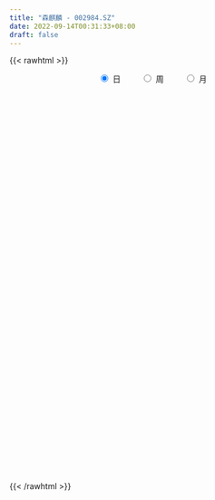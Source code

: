 ```yaml
---
title: "森麒麟 - 002984.SZ"
date: 2022-09-14T00:31:33+08:00
draft: false
---
```

{{< rawhtml >}}
    <div style="text-align: center">
        <label style="padding: 1rem;"><input style="margin-right: .5rem" type="radio" name="period" value="D" checked onclick="period_change(this)">日</label>
        <label style="padding: 1rem;"><input style="margin-right: .5rem" type="radio" name="period" value="W" onclick="period_change(this)">周</label>
        <label style="padding: 1rem;"><input style="margin-right: .5rem" type="radio" name="period" value="M" onclick="period_change(this)">月</label>
    </div>
    <div id="chart" style="height: 700px;"></div> 
    <script type="text/javascript">
        const D_v = [5837.3,277997.38,194857.91,124726.66,219557.85,142875.86,90696.4,78792.67,74522.42,75983.77,62819.08,45886.55,57623.12,51579.82,50872.69,60405.35,57735.6,71870.51,46208.09,33674.29,45390.42,32803.63,28241.05,40416.76,34645.17,23473.8,22236.83,25032.81,93543.9,92850.1,89934.86,101646.35,59648.89,103379.09,95420.46,96125.08,73274.9,76312.45,42120.86,32581.5,125354.68,100720.58,97943.07,71954.35,43977.6,68122.31,58948.49,41869.42,41516.7,59213.05,39134.92,35708.97,40066.45,40683.12,75241.11,31023.84,25294.21,33726.44,23596.12,28809.83,37615.14,20029.26,34389.0,28022.0,22716.3,28488.84,35350.86,23179.74,21475.66,18516.66,36544.56,17871.79,20962.57,130122.96,101668.18,58364.26,38998.49,48337.89,72579.25,48471.04,38439.08,44734.15,38100.79,35557.51,43665.16,42352.9,63893.39,64317.0,50190.89,123750.02,88389.02,114721.86,69083.2,74461.55,100568.88,111382.96,99821.66,109369.66,106775.93,70773.43,79151.51,79349.31,90856.56,119906.89,104587.62,92761.91,99413.06,61134.4,56008.14,48601.14,76779.92,47374.33,46054.14,36254.0,37788.68,52526.51,31728.33,30688.29,41106.0,27799.0,46640.21,31582.59,33645.62,40055.0,40086.82,24785.07,27285.95,30287.97,26877.9,23979.07,30394.7,52173.81,18038.0,26169.0,59232.85,56245.27,65673.2,54760.04,54721.2,47108.42,62847.25,79545.91,65059.16,68008.0,52272.73,38992.57,33969.97,30617.02,107194.1,37379.21,30867.0,35094.45,34520.97,41224.7,21763.14,25873.78,33130.14,32316.0,24510.12,15978.21,47891.17,23382.85,17970.07,12630.61,12924.35,11832.77,38045.93,28978.28,37714.41,27742.58,43478.34,30986.99,20451.0,20369.94,43131.9,36494.07,28354.74,29358.0,27018.07,18702.0,17919.0,22696.37,11225.1,15252.85,31117.89,53067.07,36722.97,33774.81,28602.82,18983.0,22748.0,16694.07,18165.83,16668.07,10585.84,16275.0,27457.21,17947.14,16984.55,18448.0,13794.74,8452.07,13681.0,15153.58,18354.0,7174.76,12759.65,12352.0,12302.29,21659.93,19529.0,12267.5,9123.07,10203.07,17694.74,10402.0,7235.65,14777.67,8600.0,13300.0,8702.0,10861.0,36776.67,37454.37,19702.93,17042.21,13889.14,8005.0,10254.93,39978.02,23484.05,21956.57,21306.0,19862.49,16950.54,15196.64,19646.93,24339.07,23274.31,16715.95,26425.78,21571.14,13794.35,14122.09,88445.75,32468.49,27941.41,15836.59,16920.07,19081.34,10246.0,10719.69,17422.04,96290.43,74195.4,28418.0,38412.42,58880.0,72494.05,76887.59,36462.66,59493.07,44669.66,28900.74,40694.5,29397.92,27744.0,48231.26,72953.44,64816.67,66922.07,69982.83,97455.19,89223.02,76268.19,73336.98,83966.51,92893.99,139255.32,61840.6,59010.93,47111.25,33923.06,47029.74,37132.0,34769.44,38004.15,50844.48,34169.55,25428.34,48537.42,58976.79,71009.16,35331.54,46477.84,51827.39,30330.53,85829.16,45755.2,70411.98,53732.78,41186.93,33590.49,42166.3,23151.0,32687.5,42105.09,32528.0,32122.47,23408.47,21132.22,23959.04,25666.2,16378.16,15935.0,41875.43,30007.0,26580.15,22712.0,21253.31,44178.5,35685.07,44043.22,22899.07,39556.24,22785.15,18631.28,17203.0,13607.49,40111.17,46180.55,33814.12,33540.22,30650.79,36463.24,43241.04,32261.0,26694.72,13886.49,18250.44,13469.14,21537.69,63146.56,31449.52,37611.93,43861.33,44309.0,35752.35,38566.21,31786.46,21308.56,45021.78,65831.73,31005.73,28134.57,24799.97,39938.76,41148.6,51400.98,34580.12,43814.36,28009.31,36259.1,32336.55,43542.56,21227.33,33364.93,23198.77,18828.1,27936.92,25797.0,15507.43,14779.0,31228.83,15683.27,21566.58,12427.0,9090.0,18826.0,18176.16,10618.44,9700.75,39005.91,38905.75,13867.19,8989.0,16895.0,26725.05,48500.41,31178.38,28746.0,23197.0,71959.11,72572.08,40331.84,31102.16,27916.94,23133.45,45907.61,28912.72,23247.02,33276.39,24460.0,33264.0,26377.03,28112.0,30229.0,46952.0,36328.0,39527.0,39798.09,69183.28,75253.46,49988.52,45232.17,49484.17,37212.0,51068.2,39736.2,41206.27,61574.0,28346.0,61111.97,39368.0,131005.68,71122.44,46509.8,31155.22,87505.4,45674.85,44681.02,57952.24,80427.4,81933.84,65419.11,90231.8,64903.59,56077.1,84529.81,56779.08,47400.22,26784.07,30947.55,42446.0,104686.75,79683.35,88644.05,50257.26,84781.36,50254.15,80074.0,122287.5,83529.14,48963.13,45794.29,121494.91,179809.49,96828.96,56816.08,53730.3,62363.35,71631.99,58257.77,50621.0,70261.92,62744.64,45122.38,54739.53,36904.06,42027.0,49065.65,94058.87,51302.8,58931.22,52488.6,54633.82,36662.04,30767.57,82864.07,79229.72,50936.16,96931.54,61026.8,48640.76,35409.57,25899.37]
const D_histogram = [0.0,-0.0248888889,-0.1808025324,-0.2513486346,-0.1575414994,-0.186088512,-0.1815522673,-0.2167308615,-0.219580663,-0.2723551503,-0.3313361794,-0.3763203975,-0.3563471674,-0.2997237693,-0.2313483899,-0.1503678607,-0.0934688542,-0.0155046102,0.0275770522,0.0471118993,0.0296968031,0.0410215725,0.0396784712,0.0641987282,0.0588255581,0.0540086614,0.0579661353,0.0677218175,0.1321382513,0.1856555181,0.2514489705,0.274327899,0.2806095914,0.3316791393,0.3614390154,0.3697149578,0.3747358725,0.2974653922,0.246655589,0.2024068253,0.2949548721,0.3177492161,0.3829725348,0.3939163302,0.3738345016,0.3032364358,0.2678031653,0.1880108764,0.0879986028,-0.0477246954,-0.1622312899,-0.2149476247,-0.2607813502,-0.2648425981,-0.3121045694,-0.3341154159,-0.343489398,-0.3653665628,-0.3548103004,-0.3670660978,-0.2983289996,-0.2462063241,-0.1939049169,-0.1342186122,-0.1014444888,-0.0946833802,-0.1343596532,-0.1401290682,-0.1565715051,-0.1357269529,-0.0705969892,-0.0352081173,-0.0176825757,0.1166798417,0.2780351375,0.3317068656,0.3187822683,0.2966143524,0.1683070295,0.1119186226,0.0956503676,0.0904853862,0.1095750132,0.1107076735,0.1379259754,0.1050863961,0.1522338402,0.2205318402,0.2871546653,0.465366886,0.5250670515,0.6695330608,0.6691292257,0.6000324032,0.6994566587,0.7943158587,1.0218440783,1.131922696,0.9526283875,1.0018778648,1.1422838667,1.4077187517,1.5384760793,1.4481001353,1.107602019,0.7877540618,0.2718207317,-0.2033805907,-0.621933906,-0.72316104,-0.634493963,-0.659750398,-0.8327180975,-0.9775367887,-1.1963626731,-1.2572002273,-1.2340189671,-1.0985048889,-0.9169664094,-0.7918648719,-0.8007020911,-0.8114292247,-0.7966784625,-0.8523463161,-0.7634954516,-0.6814307453,-0.7040093462,-0.6713254794,-0.5990820111,-0.5089322804,-0.392617967,-0.3384970462,-0.3056398681,-0.2156604209,-0.0538980515,-0.0533353012,0.0958097781,0.1641206553,0.0954864012,0.062460558,0.159279608,0.2918393482,0.3262292341,0.420348108,0.422843938,0.4165954145,0.3544663746,0.2361489802,-0.0699898303,-0.2702362351,-0.4102289302,-0.5143929505,-0.5690457435,-0.5317061775,-0.4942508396,-0.4658562077,-0.4697326057,-0.3706702995,-0.2733393188,-0.2019944071,-0.039173957,0.0506438189,0.1160463513,0.1547947604,0.145096692,0.1160599968,0.2063478866,0.2902797457,0.4417475114,0.527042897,0.5205177895,0.4715514834,0.4013050495,0.3364428386,0.3796969793,0.2884723838,0.2434427533,0.2598053828,0.2404454497,0.2246892278,0.1113118651,-0.0518192212,-0.1008954695,-0.0705763226,0.0176504474,0.2485501067,0.422824814,0.4793946669,0.3923990809,0.2675869793,0.1288342498,0.0387397674,-0.1087576752,-0.2389436993,-0.2768816042,-0.3373433013,-0.2337618769,-0.1886117973,-0.1169282929,-0.0959230801,-0.1381970172,-0.1595279769,-0.2332590304,-0.3309694628,-0.3995426186,-0.4140770818,-0.3336850262,-0.3057386448,-0.3407884766,-0.4650395027,-0.4799971165,-0.4794568144,-0.4336767247,-0.339254638,-0.2038431591,-0.1068101143,-0.0425041791,-0.0881389561,-0.123508108,-0.0750025123,-0.0509643141,-0.0491493604,0.0459670479,0.1727740671,0.1879584824,0.1555681601,0.1355456016,0.1106138883,0.0702583527,-0.0760883674,-0.1559405298,-0.2138245016,-0.2052779132,-0.1863447483,-0.1557256791,-0.151579292,-0.1077378056,-0.0225617644,0.0790029159,0.1208795853,0.2326405942,0.2688575566,0.2392592245,0.2415293742,0.0990931757,0.0053012931,-0.0588402217,-0.1091972437,-0.0893134811,-0.0753825327,-0.0651029877,-0.0696279155,-0.0524036212,0.0893500884,0.2064334932,0.2625170448,0.2857632211,0.3714351446,0.4468624893,0.5613121688,0.6214655231,0.6781169239,0.6106335409,0.5644935624,0.5386069451,0.5025698082,0.3639113413,0.3830747951,0.318038121,0.1907855386,0.1462831536,0.0075894887,0.0251573915,0.1486232134,0.2103992133,0.3165833084,0.2573278791,0.2155987809,0.3186535266,0.2810510517,0.2057575686,0.1728594481,0.1461665059,0.0114717294,-0.0447592209,-0.0621625399,-0.1269275967,-0.1851466798,-0.2217490601,-0.2730108202,-0.334618559,-0.2564053237,-0.2797800797,-0.3094438343,-0.3886523512,-0.4249534296,-0.4276603797,-0.2409922744,-0.2077925086,-0.0691103393,0.0207218732,0.0522051377,0.0753413232,0.0976047559,0.0745356057,0.1236478676,0.0409234536,-0.041056454,-0.0326629518,-0.0484009592,-0.0713088584,-0.0782020106,-0.1453554477,-0.1602734292,-0.2115033486,-0.2389292598,-0.2309458776,-0.1808772902,-0.1864150135,-0.2356631704,-0.3059985034,-0.4215424113,-0.539259096,-0.5469148594,-0.6071068033,-0.6114490108,-0.5274721361,-0.4551562264,-0.3743955875,-0.2936367687,-0.2509048824,-0.248991993,-0.2166750663,-0.0848151287,0.028050768,0.1491962597,0.2394844207,0.2438879591,0.2364318041,0.288402758,0.3193565501,0.2881997706,0.3990555245,0.4715858283,0.5081975417,0.4317884474,0.3054304041,0.2021945116,0.2281684708,0.2241188168,0.1881888883,0.2211618066,0.2855164774,0.2602171494,0.1660558675,0.1028521157,-0.059122793,-0.1914168412,-0.3692119342,-0.3758259177,-0.4385931716,-0.5316280252,-0.5935111072,-0.4915114333,-0.2712364846,-0.0994387707,0.0287278361,0.1291448949,0.1989525793,0.205895062,0.1457982225,0.0535204495,-0.0274089208,0.0109314414,-0.0311694119,-0.0052630749,-0.0133820492,-0.0289696096,-0.0349534724,-0.026866454,-0.0020264842,-0.0088269275,-0.0414641262,-0.0891280783,-0.1332979181,-0.1535131479,-0.1247574804,-0.2024624993,-0.2862005912,-0.4222849358,-0.4867179862,-0.4755891356,-0.5270035366,-0.3954660502,-0.2114114747,-0.1108204758,0.026248572,0.1725543759,0.3536009663,0.4178522148,0.4875408423,0.463337504,0.4545257295,0.4496816476,0.3935847971,0.3610141718,0.3191850216,0.2277075319,0.1336385468,0.0444864549,-0.0223336546,0.0509271278,0.1888860757,0.3118707871,0.4680898363,0.5261170108,0.4685806353,0.3769354957,0.2608367779,0.2306291137,0.1940492258,0.1441016495,0.1480539667,0.1622707021,0.3158229573,0.3532948552,0.319707501,0.224744665,0.3051006735,0.3251476072,0.2596532926,0.1689119641,-0.0519827324,-0.1793836749,-0.3342709133,-0.3258351978,-0.3538538958,-0.3539447984,-0.2623293094,-0.2316723829,-0.2351967477,-0.262615353,-0.2691511613,-0.1991006587,-0.039593348,0.0758149257,0.1816107995,0.2747837084,0.2511496065,0.2334653776,0.2218198655,0.3302123568,0.3325472101,0.3600624638,0.3596157729,0.5316616708,0.6656602631,0.547098999,0.4570866799,0.2941949454,0.2090023009,0.0214225983,-0.0884443531,-0.0734420377,-0.1786278997,-0.2996173995,-0.3328658724,-0.3934958539,-0.425093196,-0.4958567877,-0.4478449932,-0.289868971,-0.3239463206,-0.3042047571,-0.215334191,-0.2308926007,-0.2850361553,-0.3528562385,-0.5346554151,-0.5608037978,-0.5109950639,-0.3212123101,-0.1371524863,-0.0221753501,-0.0005088417,0.0164209296]
const D_fast = [0.0,-0.0311111111,-0.2322253878,-0.3656086486,-0.3111868882,-0.3862560288,-0.4271078509,-0.5164691605,-0.5742141277,-0.6950774026,-0.8368924766,-0.9759567941,-1.0450703558,-1.0633779,-1.0528396182,-1.0094510541,-0.9759192611,-0.9018311697,-0.8518552442,-0.8205424223,-0.8305333177,-0.8089531553,-0.8003766387,-0.7598066997,-0.7504734802,-0.7417882117,-0.7233392039,-0.6966530674,-0.5992020707,-0.4992709244,-0.3706152294,-0.2791543261,-0.2027202358,-0.0687309031,0.0513887268,0.1520934086,0.2507982914,0.2478941593,0.2587482533,0.2651011959,0.4313879607,0.5336196088,0.6945860611,0.8040089391,0.8773857359,0.8825967791,0.9141142998,0.88132473,0.8033121072,0.6556576351,0.5005932181,0.3941399772,0.2831109141,0.2128390166,0.087550903,-0.0179887974,-0.1132351291,-0.2264539345,-0.3046002472,-0.4086225691,-0.4144677209,-0.4238966264,-0.4200714484,-0.3939397967,-0.3865267955,-0.403436532,-0.4767027183,-0.5175044003,-0.5730897135,-0.5861768994,-0.5386961831,-0.5121093405,-0.4990044429,-0.335472065,-0.1046079848,0.0319904597,0.0987614294,0.1507471017,0.0645165361,0.0361077848,0.0437521218,0.0612084869,0.1076918672,0.1365014458,0.1982012417,0.1916332613,0.2768391655,0.4002701255,0.538681617,0.8332355591,1.0242024875,1.336051762,1.5029302333,1.5838415116,1.8581299318,2.1515680965,2.6345573356,3.0276166274,3.0864794158,3.3861983592,3.8121753279,4.4295399007,4.9449162481,5.216565338,5.1529677265,5.0300582847,4.5820801376,4.0560336675,3.4819968756,3.1999794817,3.1300230678,2.9398290334,2.5586818095,2.1694789212,1.6515623685,1.2764247575,0.9911012759,0.8519891319,0.804286009,0.7314213285,0.5224085866,0.3088241467,0.1244052933,-0.1443491393,-0.2463721377,-0.3346651177,-0.5332460552,-0.6683935582,-0.7459205927,-0.7830039321,-0.7648441104,-0.7953474512,-0.8389002401,-0.8028358981,-0.6545480417,-0.6673191166,-0.4942215928,-0.3848805517,-0.4296432055,-0.4470539092,-0.3104149573,-0.10489538,0.0110518145,0.2102577154,0.3184645299,0.41636486,0.4428524137,0.3835722644,0.0599359963,-0.2078694673,-0.4504193949,-0.6831816529,-0.8800958817,-0.97568286,-1.0617902321,-1.1498596521,-1.2711692016,-1.2647744702,-1.2357783193,-1.2149320093,-1.0619050484,-0.9594263178,-0.8650121976,-0.7875650983,-0.7609889938,-0.7610106897,-0.6191358283,-0.4626340328,-0.2007293892,0.0163267206,0.1399310605,0.2088526252,0.2389324538,0.2581809524,0.3963593379,0.3772528384,0.3930838962,0.4743978714,0.5151493008,0.5555653859,0.4700159894,0.2939300978,0.2196299821,0.2323050484,0.3249444303,0.6179816163,0.8979625271,1.0743810466,1.0854852309,1.0275698741,0.9210257071,0.8406161665,0.6659293051,0.4760073561,0.3688490502,0.2240515278,0.2691924829,0.2671896132,0.3096410445,0.3066654872,0.2298422958,0.1686293419,0.0365835309,-0.1438692674,-0.3123280777,-0.4303818115,-0.4334110124,-0.4818992922,-0.6021462431,-0.8426571449,-0.9776140378,-1.0969379393,-1.1595770308,-1.1499686036,-1.0655179145,-0.9951873983,-0.9415075079,-1.0091770238,-1.0754232027,-1.0456682352,-1.0343711155,-1.0448435018,-0.9382353316,-0.7682347956,-0.7060607597,-0.699559042,-0.6856952001,-0.6829734413,-0.7057643888,-0.8711332007,-0.9899704956,-1.1013105927,-1.1440834826,-1.1717365048,-1.1800488554,-1.2137972914,-1.1968902563,-1.1173546562,-0.9960392469,-0.9239426812,-0.7540215237,-0.6505901722,-0.6203736982,-0.5577212049,-0.6753841095,-0.7678506689,-0.8467022391,-0.924358572,-0.9268031796,-0.9317178644,-0.9377140663,-0.959645973,-0.955522584,-0.7914313524,-0.6227395742,-0.5010267615,-0.4063397798,-0.2278090702,-0.0406661032,0.2141116185,0.4296313536,0.6558119853,0.7409869876,0.8359703997,0.9447355186,1.0343408338,0.9866602023,1.1015923548,1.1160652109,1.0365090132,1.0285774166,0.8917811239,0.9156383746,1.0762599998,1.1906358031,1.3759657252,1.3810422657,1.3932128627,1.5759309901,1.6085912781,1.5847371872,1.5950539286,1.6049026129,1.4730757688,1.4056550133,1.3727110594,1.2762141033,1.1717083503,1.079668705,0.9601542398,0.8148918613,0.8290037657,0.7356839897,0.6286592765,0.4522876719,0.309748236,0.200126191,0.3265462277,0.3077978663,0.4292024508,0.5242151316,0.5687496805,0.6107211968,0.6573858185,0.6529505697,0.7329747986,0.6604812479,0.5682372268,0.5684649911,0.5406267439,0.4998916301,0.4734479753,0.3699556763,0.3149693374,0.2108635809,0.1237053547,0.0739522676,0.0788015324,0.0266600558,-0.0815038938,-0.2283388527,-0.4492683634,-0.7017998221,-0.8461843003,-1.0581529451,-1.2153574053,-1.2632485646,-1.3047217115,-1.3175599695,-1.3102103429,-1.3302046771,-1.390539786,-1.4123916258,-1.3017354705,-1.1818568818,-1.0234123251,-0.873253059,-0.8078775308,-0.7562257348,-0.6321540914,-0.5213611618,-0.4804679986,-0.2698483636,-0.0794216027,0.0842394961,0.1157775137,0.0657770715,0.0130898068,0.0961058837,0.1480859339,0.1592032275,0.2474665974,0.3832003875,0.4229553469,0.3703080319,0.3328173089,0.156061702,-0.0240865565,-0.294184633,-0.394755096,-0.5671706428,-0.7931125026,-1.0033733615,-1.0242515459,-0.8717857183,-0.7248476971,-0.5894991312,-0.4567958488,-0.3372500195,-0.2788337713,-0.3024810552,-0.3813787158,-0.4691603163,-0.4280870938,-0.4779803001,-0.4533897318,-0.4648542185,-0.4876841813,-0.5024064122,-0.5010360072,-0.4767026585,-0.4857098336,-0.5287130639,-0.5986590356,-0.6761533549,-0.7347468716,-0.7371805743,-0.865501218,-1.0207894577,-1.2624450363,-1.4485575832,-1.5563260165,-1.7394913016,-1.7068203278,-1.575618621,-1.502732741,-1.3591015503,-1.1696571524,-0.9002103204,-0.7314960182,-0.5399221801,-0.4482911424,-0.3434714846,-0.2358951545,-0.1935958058,-0.1359128881,-0.0979457829,-0.1324963896,-0.193155738,-0.2711862162,-0.3435897394,-0.257597175,-0.0724167081,0.1285357,0.4017772083,0.5913336355,0.6509424188,0.6535311531,0.6026416298,0.630091244,0.6420236626,0.6281014986,0.6690673075,0.7238517184,0.956359713,1.0821553246,1.1284948457,1.0897181759,1.2463493528,1.3476831883,1.3471021969,1.2985888594,1.0646984799,0.8924516186,0.6539966519,0.5809735679,0.464491396,0.3759142938,0.4019474554,0.3746862863,0.3123627345,0.219290291,0.1454666923,0.1657420302,0.315351004,0.4497130091,0.6009115827,0.7627804187,0.8019337185,0.842615834,0.8864252883,1.0773708688,1.1628425246,1.2803733942,1.3698306465,1.6747919622,1.9752056202,1.9934191059,2.0176784567,1.9283354586,1.8953933892,1.7131693362,1.5811912965,1.5778331025,1.4279902656,1.2320964159,1.1156314749,0.9566275299,0.8187568889,0.6240291002,0.5600796464,0.6455884259,0.5305244962,0.4742148704,0.5092518887,0.4359703288,0.3105677354,0.1545335925,-0.1609294378,-0.3272787699,-0.405218802,-0.2957391257,-0.1459674235,-0.0365341249,-0.0149948268,0.0060401768]
const D_slow = [0.0,-0.0062222222,-0.0514228553,-0.114260014,-0.1536453888,-0.2001675168,-0.2455555836,-0.299738299,-0.3546334648,-0.4227222523,-0.5055562972,-0.5996363966,-0.6887231884,-0.7636541307,-0.8214912282,-0.8590831934,-0.8824504069,-0.8863265595,-0.8794322964,-0.8676543216,-0.8602301208,-0.8499747277,-0.8400551099,-0.8240054279,-0.8092990384,-0.795796873,-0.7813053392,-0.7643748848,-0.731340322,-0.6849264425,-0.6220641999,-0.5534822251,-0.4833298273,-0.4004100424,-0.3100502886,-0.2176215491,-0.123937581,-0.049571233,0.0120926643,0.0626943706,0.1364330886,0.2158703927,0.3116135264,0.4100926089,0.5035512343,0.5793603433,0.6463111346,0.6933138537,0.7153135044,0.7033823305,0.662824508,0.6090876019,0.5438922643,0.4776816148,0.3996554724,0.3161266185,0.2302542689,0.1389126283,0.0502100532,-0.0415564713,-0.1161387212,-0.1776903022,-0.2261665315,-0.2597211845,-0.2850823067,-0.3087531518,-0.3423430651,-0.3773753321,-0.4165182084,-0.4504499466,-0.4680991939,-0.4769012232,-0.4813218671,-0.4521519067,-0.3826431223,-0.2997164059,-0.2200208389,-0.1458672507,-0.1037904934,-0.0758108377,-0.0518982458,-0.0292768993,-0.001883146,0.0257937724,0.0602752662,0.0865468653,0.1246053253,0.1797382853,0.2515269517,0.3678686732,0.499135436,0.6665187012,0.8338010076,0.9838091084,1.1586732731,1.3572522378,1.6127132574,1.8956939314,2.1338510282,2.3843204944,2.6698914611,3.021821149,3.4064401689,3.7684652027,4.0453657074,4.2423042229,4.3102594058,4.2594142581,4.1039307816,3.9231405216,3.7645170309,3.5995794314,3.391399907,3.1470157098,2.8479250416,2.5336249848,2.225120243,1.9504940208,1.7212524184,1.5232862004,1.3231106777,1.1202533715,0.9210837558,0.7079971768,0.5171233139,0.3467656276,0.170763291,0.0029319212,-0.1468385816,-0.2740716517,-0.3722261434,-0.456850405,-0.533260372,-0.5871754772,-0.6006499901,-0.6139838154,-0.5900313709,-0.5490012071,-0.5251296068,-0.5095144672,-0.4696945652,-0.3967347282,-0.3151774197,-0.2100903927,-0.1043794081,-0.0002305545,0.0883860391,0.1474232842,0.1299258266,0.0623667678,-0.0401904647,-0.1687887023,-0.3110501382,-0.4439766826,-0.5675393925,-0.6840034444,-0.8014365958,-0.8941041707,-0.9624390004,-1.0129376022,-1.0227310914,-1.0100701367,-0.9810585489,-0.9423598588,-0.9060856858,-0.8770706866,-0.8254837149,-0.7529137785,-0.6424769006,-0.5107161764,-0.380586729,-0.2626988582,-0.1623725958,-0.0782618861,0.0166623587,0.0887804546,0.1496411429,0.2145924886,0.2747038511,0.330876158,0.3587041243,0.345749319,0.3205254516,0.302881371,0.3072939828,0.3694315095,0.475137713,0.5949863797,0.69308615,0.7599828948,0.7921914573,0.8018763991,0.7746869803,0.7149510555,0.6457306544,0.5613948291,0.5029543599,0.4558014105,0.4265693373,0.4025885673,0.368039313,0.3281573188,0.2698425612,0.1871001955,0.0872145409,-0.0163047296,-0.0997259862,-0.1761606474,-0.2613577665,-0.3776176422,-0.4976169213,-0.6174811249,-0.7259003061,-0.8107139656,-0.8616747554,-0.888377284,-0.8990033288,-0.9210380678,-0.9519150948,-0.9706657229,-0.9834068014,-0.9956941415,-0.9842023795,-0.9410088627,-0.8940192421,-0.8551272021,-0.8212408017,-0.7935873296,-0.7760227414,-0.7950448333,-0.8340299658,-0.8874860912,-0.9388055694,-0.9853917565,-1.0243231763,-1.0622179993,-1.0891524507,-1.0947928918,-1.0750421628,-1.0448222665,-0.986662118,-0.9194477288,-0.8596329227,-0.7992505791,-0.7744772852,-0.7731519619,-0.7878620174,-0.8151613283,-0.8374896986,-0.8563353317,-0.8726110786,-0.8900180575,-0.9031189628,-0.8807814407,-0.8291730674,-0.7635438062,-0.692103001,-0.5992442148,-0.4875285925,-0.3472005503,-0.1918341695,-0.0223049385,0.1303534467,0.2714768373,0.4061285736,0.5317710256,0.6227488609,0.7185175597,0.79802709,0.8457234746,0.882294263,0.8841916352,0.8904809831,0.9276367864,0.9802365897,1.0593824168,1.1237143866,1.1776140818,1.2572774635,1.3275402264,1.3789796186,1.4221944806,1.4587361071,1.4616040394,1.4504142342,1.4348735992,1.4031417,1.3568550301,1.3014177651,1.23316506,1.1495104203,1.0854090893,1.0154640694,0.9381031108,0.840940023,0.7347016656,0.6277865707,0.5675385021,0.515590375,0.4983127901,0.5034932584,0.5165445428,0.5353798736,0.5597810626,0.578414964,0.6093269309,0.6195577943,0.6092936808,0.6011279429,0.5890277031,0.5712004885,0.5516499859,0.5153111239,0.4752427666,0.4223669295,0.3626346145,0.3048981451,0.2596788226,0.2130750692,0.1541592766,0.0776596508,-0.0277259521,-0.1625407261,-0.2992694409,-0.4510461418,-0.6039083945,-0.7357764285,-0.8495654851,-0.943164382,-1.0165735742,-1.0792997948,-1.141547793,-1.1957165596,-1.2169203418,-1.2099076498,-1.1726085848,-1.1127374797,-1.0517654899,-0.9926575389,-0.9205568494,-0.8407177119,-0.7686677692,-0.6689038881,-0.551007431,-0.4239580456,-0.3160109337,-0.2396533327,-0.1891047048,-0.1320625871,-0.0760328829,-0.0289856608,0.0263047908,0.0976839102,0.1627381975,0.2042521644,0.2299651933,0.215184495,0.1673302847,0.0750273012,-0.0189291783,-0.1285774712,-0.2614844775,-0.4098622543,-0.5327401126,-0.6005492337,-0.6254089264,-0.6182269674,-0.5859407437,-0.5362025988,-0.4847288333,-0.4482792777,-0.4348991653,-0.4417513955,-0.4390185352,-0.4468108882,-0.4481266569,-0.4514721692,-0.4587145716,-0.4674529397,-0.4741695532,-0.4746761743,-0.4768829061,-0.4872489377,-0.5095309573,-0.5428554368,-0.5812337238,-0.6124230939,-0.6630387187,-0.7345888665,-0.8401601004,-0.961839597,-1.0807368809,-1.212487765,-1.3113542776,-1.3642071463,-1.3919122652,-1.3853501222,-1.3422115283,-1.2538112867,-1.149348233,-1.0274630224,-0.9116286464,-0.797997214,-0.6855768021,-0.5871806029,-0.4969270599,-0.4171308045,-0.3602039215,-0.3267942848,-0.3156726711,-0.3212560847,-0.3085243028,-0.2613027839,-0.1833350871,-0.066312628,0.0652166247,0.1823617835,0.2765956574,0.3418048519,0.3994621303,0.4479744368,0.4839998491,0.5210133408,0.5615810163,0.6405367557,0.7288604695,0.8087873447,0.8649735109,0.9412486793,1.0225355811,1.0874489043,1.1296768953,1.1166812122,1.0718352935,0.9882675652,0.9068087657,0.8183452918,0.7298590922,0.6642767648,0.6063586691,0.5475594822,0.481905644,0.4146178536,0.3648426889,0.354944352,0.3738980834,0.4193007832,0.4879967103,0.550784112,0.6091504564,0.6646054227,0.747158512,0.8302953145,0.9203109304,1.0102148736,1.1431302913,1.3095453571,1.4463201069,1.5605917768,1.6341405132,1.6863910884,1.691746738,1.6696356497,1.6512751402,1.6066181653,1.5317138154,1.4484973473,1.3501233838,1.2438500849,1.1198858879,1.0079246396,0.9354573969,0.8544708167,0.7784196275,0.7245860797,0.6668629295,0.5956038907,0.5073898311,0.3737259773,0.2335250278,0.1057762619,0.0254731843,-0.0088149372,-0.0143587748,-0.0144859852,-0.0103807528]
const D_data = [['2020-09-11', 22.75, 27.3, 22.75, 27.3],['2020-09-14', 30.03, 26.91, 25.51, 30.03],['2020-09-15', 25.6, 24.69, 24.3, 26.23],['2020-09-16', 24.34, 24.96, 23.6, 25.42],['2020-09-17', 25.1, 26.9, 25.06, 27.46],['2020-09-18', 26.5, 25.38, 25.2, 26.51],['2020-09-21', 25.41, 25.55, 24.66, 25.72],['2020-09-22', 25.02, 24.77, 24.7, 25.38],['2020-09-23', 24.9, 24.85, 24.84, 25.46],['2020-09-24', 24.35, 23.82, 23.81, 24.49],['2020-09-25', 23.93, 23.13, 23.01, 24.0],['2020-09-28', 23.05, 22.66, 22.66, 23.14],['2020-09-29', 22.66, 23.02, 22.66, 23.56],['2020-09-30', 22.91, 23.32, 22.75, 23.48],['2020-10-09', 23.63, 23.48, 23.33, 23.78],['2020-10-12', 23.48, 23.77, 23.41, 23.88],['2020-10-13', 23.66, 23.62, 23.27, 23.74],['2020-10-14', 23.36, 24.08, 23.36, 24.15],['2020-10-15', 24.07, 23.85, 23.69, 24.07],['2020-10-16', 23.68, 23.63, 23.6, 24.14],['2020-10-19', 23.6, 23.08, 23.03, 23.6],['2020-10-20', 23.05, 23.33, 22.84, 23.42],['2020-10-21', 23.28, 23.11, 23.07, 23.57],['2020-10-22', 23.07, 23.42, 22.88, 23.52],['2020-10-23', 23.41, 23.03, 22.98, 23.49],['2020-10-26', 23.02, 22.94, 22.78, 23.12],['2020-10-27', 22.8, 22.98, 22.7, 23.06],['2020-10-28', 23.15, 23.03, 22.79, 23.16],['2020-10-29', 23.68, 23.89, 23.61, 24.35],['2020-10-30', 23.9, 24.1, 23.65, 24.88],['2020-11-02', 24.2, 24.66, 24.08, 24.75],['2020-11-03', 24.71, 24.49, 24.4, 25.46],['2020-11-04', 24.33, 24.51, 24.12, 24.65],['2020-11-05', 24.62, 25.41, 24.51, 25.75],['2020-11-06', 25.2, 25.59, 24.91, 25.89],['2020-11-09', 25.78, 25.68, 25.55, 26.59],['2020-11-10', 25.81, 25.95, 25.44, 26.45],['2020-11-11', 25.73, 24.98, 24.95, 25.92],['2020-11-12', 25.2, 25.18, 24.85, 25.39],['2020-11-13', 25.14, 25.19, 25.0, 25.35],['2020-11-16', 25.24, 27.25, 25.2, 27.68],['2020-11-17', 27.0, 26.96, 26.66, 27.86],['2020-11-18', 27.07, 28.05, 27.0, 28.68],['2020-11-19', 27.81, 27.94, 27.37, 28.35],['2020-11-20', 27.77, 27.9, 27.5, 28.13],['2020-11-23', 27.9, 27.37, 26.79, 28.1],['2020-11-24', 27.36, 27.84, 27.02, 28.48],['2020-11-25', 27.9, 27.25, 27.23, 28.37],['2020-11-26', 27.4, 26.72, 26.6, 27.55],['2020-11-27', 26.8, 25.75, 25.3, 26.95],['2020-11-30', 25.78, 25.35, 25.33, 25.97],['2020-12-01', 25.3, 25.61, 25.12, 25.75],['2020-12-02', 25.64, 25.32, 25.12, 25.78],['2020-12-03', 25.41, 25.57, 25.25, 25.81],['2020-12-04', 25.45, 24.72, 24.4, 25.45],['2020-12-07', 24.5, 24.64, 24.37, 24.72],['2020-12-08', 24.69, 24.48, 24.42, 24.79],['2020-12-09', 24.6, 23.98, 23.93, 24.67],['2020-12-10', 23.98, 24.08, 23.81, 24.2],['2020-12-11', 24.1, 23.5, 23.38, 24.2],['2020-12-14', 23.48, 24.39, 23.35, 24.48],['2020-12-15', 24.29, 24.27, 24.1, 24.48],['2020-12-16', 24.25, 24.35, 24.15, 24.85],['2020-12-17', 24.37, 24.58, 24.14, 24.63],['2020-12-18', 24.44, 24.36, 24.18, 24.69],['2020-12-21', 24.23, 24.02, 23.82, 24.23],['2020-12-22', 23.95, 23.21, 23.18, 23.95],['2020-12-23', 23.21, 23.35, 23.01, 23.65],['2020-12-24', 23.49, 22.98, 22.97, 23.5],['2020-12-25', 22.85, 23.28, 22.69, 23.5],['2020-12-28', 23.28, 23.92, 23.0, 24.17],['2020-12-29', 23.92, 23.71, 23.67, 24.04],['2020-12-30', 23.79, 23.54, 23.18, 23.83],['2020-12-31', 23.81, 25.39, 23.72, 25.89],['2021-01-04', 25.5, 26.63, 25.3, 26.99],['2021-01-05', 26.19, 26.06, 25.74, 26.71],['2021-01-06', 25.88, 25.56, 25.48, 26.2],['2021-01-07', 25.57, 25.57, 25.5, 26.17],['2021-01-08', 25.63, 24.0, 23.96, 25.74],['2021-01-11', 24.0, 24.5, 23.6, 25.46],['2021-01-12', 24.52, 24.88, 24.5, 25.29],['2021-01-13', 24.87, 25.03, 24.03, 25.08],['2021-01-14', 24.88, 25.45, 24.5, 25.74],['2021-01-15', 25.4, 25.37, 24.88, 25.84],['2021-01-18', 25.04, 25.88, 25.04, 26.26],['2021-01-19', 25.72, 25.22, 25.2, 26.17],['2021-01-20', 25.32, 26.38, 25.02, 26.39],['2021-01-21', 26.15, 27.13, 26.02, 27.58],['2021-01-22', 27.0, 27.71, 26.71, 28.29],['2021-01-25', 28.45, 30.12, 28.15, 30.48],['2021-01-26', 29.92, 29.74, 29.16, 31.18],['2021-01-27', 30.07, 31.92, 29.43, 32.24],['2021-01-28', 31.36, 31.14, 30.48, 31.83],['2021-01-29', 31.2, 30.73, 30.0, 32.2],['2021-02-01', 30.56, 33.6, 30.56, 33.8],['2021-02-02', 31.51, 34.85, 31.48, 35.5],['2021-02-03', 34.7, 38.33, 34.12, 38.34],['2021-02-04', 37.59, 38.89, 37.5, 41.5],['2021-02-05', 38.71, 36.2, 36.2, 41.47],['2021-02-08', 36.25, 39.82, 36.25, 39.82],['2021-02-09', 41.02, 42.7, 40.85, 42.99],['2021-02-10', 42.0, 46.8, 41.01, 46.87],['2021-02-18', 48.31, 47.83, 46.9, 51.0],['2021-02-19', 47.99, 46.88, 43.05, 49.48],['2021-02-22', 46.12, 44.16, 43.8, 47.76],['2021-02-23', 43.7, 43.98, 42.51, 46.55],['2021-02-24', 43.26, 40.29, 39.7, 43.7],['2021-02-25', 41.0, 38.75, 38.68, 41.58],['2021-02-26', 38.6, 37.3, 36.6, 38.74],['2021-03-01', 37.56, 39.9, 37.56, 39.91],['2021-03-02', 40.2, 42.25, 39.26, 43.65],['2021-03-03', 42.38, 41.0, 40.12, 42.59],['2021-03-04', 40.97, 38.51, 38.18, 40.97],['2021-03-05', 38.38, 37.74, 36.52, 38.43],['2021-03-08', 38.5, 35.38, 35.38, 38.73],['2021-03-09', 35.91, 36.0, 33.93, 37.13],['2021-03-10', 36.29, 36.29, 35.2, 37.28],['2021-03-11', 36.35, 37.49, 36.3, 37.68],['2021-03-12', 37.76, 38.38, 37.25, 38.7],['2021-03-15', 38.27, 38.05, 37.23, 39.0],['2021-03-16', 38.0, 36.25, 36.03, 38.6],['2021-03-17', 36.25, 35.7, 35.26, 36.54],['2021-03-18', 35.82, 35.53, 35.05, 35.96],['2021-03-19', 35.17, 33.99, 33.71, 35.25],['2021-03-22', 34.03, 35.33, 33.66, 35.4],['2021-03-23', 35.34, 35.19, 34.26, 35.5],['2021-03-24', 35.03, 33.52, 33.28, 35.27],['2021-03-25', 33.29, 33.7, 32.62, 34.37],['2021-03-26', 33.81, 33.96, 33.18, 34.4],['2021-03-29', 34.3, 34.15, 33.65, 34.65],['2021-03-30', 34.14, 34.63, 33.49, 35.1],['2021-03-31', 34.5, 33.96, 32.0, 35.25],['2021-04-01', 33.45, 33.6, 33.1, 33.98],['2021-04-02', 33.95, 34.36, 33.17, 34.38],['2021-04-06', 34.89, 35.75, 34.4, 37.0],['2021-04-07', 36.0, 34.04, 33.55, 36.1],['2021-04-08', 33.2, 36.24, 33.18, 36.9],['2021-04-09', 35.63, 35.84, 35.4, 37.1],['2021-04-12', 36.28, 34.15, 33.87, 36.88],['2021-04-13', 34.56, 34.31, 34.12, 35.85],['2021-04-14', 34.07, 36.13, 33.45, 37.1],['2021-04-15', 36.1, 37.32, 36.0, 38.45],['2021-04-16', 37.84, 36.74, 36.51, 38.38],['2021-04-19', 36.71, 38.1, 36.4, 38.38],['2021-04-20', 38.1, 37.53, 37.4, 38.93],['2021-04-21', 36.84, 37.74, 36.4, 38.08],['2021-04-22', 37.54, 37.17, 36.95, 38.0],['2021-04-23', 36.7, 36.23, 36.0, 37.2],['2021-04-26', 34.6, 32.81, 32.8, 34.96],['2021-04-27', 32.61, 32.64, 32.58, 33.43],['2021-04-28', 32.61, 32.2, 31.67, 33.0],['2021-04-29', 32.1, 31.6, 31.02, 32.14],['2021-04-30', 31.12, 31.32, 30.6, 31.89],['2021-05-06', 31.02, 31.93, 30.42, 32.35],['2021-05-07', 31.91, 31.65, 31.34, 31.91],['2021-05-10', 31.66, 31.24, 30.52, 31.67],['2021-05-11', 30.99, 30.42, 29.84, 31.15],['2021-05-12', 30.26, 31.51, 29.61, 32.1],['2021-05-13', 31.1, 31.63, 30.66, 32.09],['2021-05-14', 31.42, 31.43, 31.08, 31.7],['2021-05-17', 31.04, 32.97, 30.69, 33.39],['2021-05-18', 32.99, 32.6, 32.5, 33.39],['2021-05-19', 32.24, 32.64, 31.94, 33.04],['2021-05-20', 32.4, 32.56, 32.05, 32.92],['2021-05-21', 32.56, 32.02, 32.0, 32.81],['2021-05-24', 31.75, 31.65, 31.47, 32.05],['2021-05-25', 31.67, 33.32, 31.67, 33.63],['2021-05-26', 33.14, 33.8, 32.77, 34.22],['2021-05-27', 33.64, 35.48, 33.53, 35.5],['2021-05-28', 35.51, 35.6, 35.0, 35.82],['2021-05-31', 36.48, 35.02, 34.8, 36.88],['2021-06-01', 35.41, 34.69, 34.22, 35.43],['2021-06-02', 34.7, 34.42, 33.71, 35.1],['2021-06-03', 34.76, 34.4, 33.87, 34.77],['2021-06-04', 34.58, 35.98, 33.8, 36.01],['2021-06-07', 36.4, 34.44, 34.07, 36.4],['2021-06-08', 34.5, 34.88, 33.84, 35.06],['2021-06-09', 34.8, 35.8, 34.4, 35.96],['2021-06-10', 35.98, 35.58, 34.6, 35.98],['2021-06-11', 35.4, 35.76, 34.9, 36.15],['2021-06-15', 35.72, 34.37, 34.3, 36.12],['2021-06-16', 34.02, 33.07, 32.7, 34.15],['2021-06-17', 33.0, 33.91, 32.9, 34.06],['2021-06-18', 33.72, 34.83, 33.36, 35.0],['2021-06-21', 34.51, 35.9, 34.21, 36.25],['2021-06-22', 36.08, 38.71, 35.65, 39.21],['2021-06-23', 38.77, 39.43, 38.04, 39.8],['2021-06-24', 39.28, 39.02, 38.71, 40.3],['2021-06-25', 38.89, 37.58, 37.08, 39.35],['2021-06-28', 37.93, 36.9, 36.71, 37.96],['2021-06-29', 36.9, 36.28, 36.01, 37.7],['2021-06-30', 36.18, 36.45, 35.97, 36.65],['2021-07-01', 36.45, 35.17, 35.0, 36.66],['2021-07-02', 34.81, 34.6, 34.46, 35.45],['2021-07-05', 34.38, 35.19, 33.91, 35.2],['2021-07-06', 35.2, 34.48, 34.01, 35.29],['2021-07-07', 34.01, 36.5, 33.98, 36.61],['2021-07-08', 36.54, 36.07, 35.68, 36.9],['2021-07-09', 35.61, 36.66, 35.27, 36.78],['2021-07-12', 36.69, 36.25, 35.76, 37.5],['2021-07-13', 36.27, 35.36, 35.07, 36.27],['2021-07-14', 35.37, 35.38, 34.8, 35.62],['2021-07-15', 35.2, 34.35, 34.01, 35.37],['2021-07-16', 34.18, 33.39, 33.38, 34.34],['2021-07-19', 33.37, 33.03, 31.99, 33.38],['2021-07-20', 32.9, 33.16, 32.62, 33.33],['2021-07-21', 33.16, 34.22, 33.16, 34.27],['2021-07-22', 33.98, 33.58, 33.54, 34.21],['2021-07-23', 33.49, 32.48, 32.22, 33.5],['2021-07-26', 32.31, 30.56, 30.31, 32.4],['2021-07-27', 30.56, 31.11, 30.04, 31.2],['2021-07-28', 30.9, 30.8, 29.46, 30.98],['2021-07-29', 31.0, 31.03, 30.72, 31.5],['2021-07-30', 30.72, 31.6, 30.33, 31.7],['2021-08-02', 31.44, 32.4, 31.11, 32.65],['2021-08-03', 32.3, 32.3, 32.02, 32.95],['2021-08-04', 32.14, 32.14, 32.07, 32.49],['2021-08-05', 32.0, 30.63, 30.51, 32.14],['2021-08-06', 30.63, 30.32, 30.2, 30.98],['2021-08-09', 30.3, 31.19, 29.76, 31.42],['2021-08-10', 31.48, 30.89, 30.67, 31.48],['2021-08-11', 30.89, 30.5, 30.4, 31.23],['2021-08-12', 30.5, 31.79, 30.05, 31.83],['2021-08-13', 31.78, 32.74, 31.23, 33.28],['2021-08-16', 33.27, 31.74, 31.64, 33.27],['2021-08-17', 31.77, 31.11, 31.0, 32.23],['2021-08-18', 30.9, 31.12, 30.41, 31.48],['2021-08-19', 31.14, 30.92, 30.6, 31.56],['2021-08-20', 30.93, 30.51, 30.23, 31.15],['2021-08-23', 29.2, 28.56, 28.01, 30.0],['2021-08-24', 28.57, 28.57, 27.74, 28.8],['2021-08-25', 28.6, 28.2, 28.01, 28.7],['2021-08-26', 28.2, 28.6, 27.63, 29.39],['2021-08-27', 28.75, 28.51, 28.3, 29.15],['2021-08-30', 28.83, 28.51, 28.31, 29.12],['2021-08-31', 28.7, 28.0, 27.94, 28.7],['2021-09-01', 27.95, 28.37, 26.83, 28.5],['2021-09-02', 28.0, 29.03, 27.86, 29.4],['2021-09-03', 29.26, 29.61, 28.81, 29.89],['2021-09-06', 29.46, 29.18, 28.7, 29.7],['2021-09-07', 29.03, 30.47, 28.96, 30.99],['2021-09-08', 30.44, 29.99, 29.68, 30.89],['2021-09-09', 29.7, 29.26, 29.08, 29.77],['2021-09-10', 29.08, 29.66, 28.8, 29.7],['2021-09-13', 29.57, 27.49, 26.69, 29.57],['2021-09-14', 27.18, 27.39, 26.96, 27.57],['2021-09-15', 27.39, 27.2, 26.57, 27.52],['2021-09-16', 27.2, 26.88, 26.87, 27.49],['2021-09-17', 26.9, 27.48, 26.65, 27.72],['2021-09-22', 26.99, 27.31, 26.91, 27.45],['2021-09-23', 27.23, 27.15, 27.01, 27.42],['2021-09-24', 27.12, 26.8, 26.77, 27.12],['2021-09-27', 26.8, 26.93, 26.67, 27.46],['2021-09-28', 26.84, 28.81, 26.7, 29.18],['2021-09-29', 28.4, 29.2, 28.09, 30.01],['2021-09-30', 28.98, 28.98, 28.86, 29.53],['2021-10-08', 29.24, 28.9, 28.4, 30.0],['2021-10-11', 29.05, 30.15, 28.4, 30.36],['2021-10-12', 28.84, 30.71, 28.84, 30.93],['2021-10-13', 30.3, 32.06, 30.01, 32.96],['2021-10-14', 31.87, 32.29, 31.48, 32.5],['2021-10-15', 32.29, 33.07, 31.5, 33.73],['2021-10-18', 33.0, 32.01, 31.5, 34.19],['2021-10-19', 32.15, 32.47, 31.5, 32.5],['2021-10-20', 32.43, 33.02, 31.9, 33.5],['2021-10-21', 33.04, 33.21, 32.51, 33.6],['2021-10-22', 33.18, 31.88, 31.84, 33.34],['2021-10-25', 31.64, 33.93, 31.3, 34.3],['2021-10-26', 33.92, 33.14, 33.09, 34.85],['2021-10-27', 33.13, 32.16, 31.8, 33.15],['2021-10-28', 31.91, 32.99, 30.57, 34.0],['2021-10-29', 32.8, 31.5, 30.52, 32.98],['2021-11-01', 31.04, 33.27, 30.77, 33.8],['2021-11-02', 33.41, 35.18, 32.98, 36.1],['2021-11-03', 34.77, 35.19, 34.29, 36.68],['2021-11-04', 35.31, 36.56, 34.92, 36.71],['2021-11-05', 36.45, 35.0, 34.0, 36.45],['2021-11-08', 34.48, 35.3, 34.01, 35.58],['2021-11-09', 35.67, 37.67, 34.4, 37.85],['2021-11-10', 37.5, 36.51, 36.22, 37.85],['2021-11-11', 35.78, 36.12, 34.81, 36.76],['2021-11-12', 36.28, 36.71, 35.73, 37.25],['2021-11-15', 37.4, 36.96, 36.63, 37.9],['2021-11-16', 36.7, 35.44, 34.81, 36.96],['2021-11-17', 35.21, 36.1, 35.21, 37.0],['2021-11-18', 36.45, 36.55, 35.71, 37.44],['2021-11-19', 36.02, 35.86, 35.1, 36.49],['2021-11-22', 36.57, 35.68, 34.85, 36.57],['2021-11-23', 36.02, 35.72, 35.11, 36.19],['2021-11-24', 35.55, 35.28, 35.12, 35.79],['2021-11-25', 35.0, 34.77, 33.56, 35.27],['2021-11-26', 34.5, 36.49, 34.39, 36.7],['2021-11-29', 35.99, 35.3, 34.01, 35.99],['2021-11-30', 35.1, 34.98, 34.5, 35.64],['2021-12-01', 34.94, 33.91, 33.83, 35.13],['2021-12-02', 33.93, 33.92, 32.5, 34.16],['2021-12-03', 33.93, 33.99, 33.57, 34.69],['2021-12-06', 34.1, 36.68, 34.0, 37.39],['2021-12-07', 36.54, 35.25, 35.2, 37.39],['2021-12-08', 35.4, 37.0, 35.0, 37.28],['2021-12-09', 36.56, 37.06, 36.3, 37.5],['2021-12-10', 36.85, 36.76, 35.85, 37.18],['2021-12-13', 36.57, 36.93, 36.33, 37.45],['2021-12-14', 36.98, 37.19, 36.2, 37.49],['2021-12-15', 37.2, 36.77, 36.69, 37.49],['2021-12-16', 36.7, 37.91, 36.51, 37.92],['2021-12-17', 37.89, 36.32, 36.32, 38.33],['2021-12-20', 36.65, 35.97, 35.56, 36.8],['2021-12-21', 35.88, 36.96, 35.48, 37.14],['2021-12-22', 37.0, 36.69, 36.5, 37.35],['2021-12-23', 36.52, 36.53, 36.01, 37.0],['2021-12-24', 35.97, 36.67, 35.97, 37.03],['2021-12-27', 36.65, 35.7, 35.42, 36.67],['2021-12-28', 35.7, 36.08, 35.59, 36.59],['2021-12-29', 36.17, 35.36, 35.28, 36.42],['2021-12-30', 35.3, 35.32, 34.9, 35.76],['2021-12-31', 35.27, 35.57, 34.2, 35.99],['2022-01-04', 35.61, 36.13, 34.82, 36.27],['2022-01-05', 36.13, 35.44, 34.89, 36.13],['2022-01-06', 35.55, 34.6, 34.38, 35.55],['2022-01-07', 34.6, 33.81, 33.08, 34.6],['2022-01-10', 32.61, 32.45, 32.2, 33.7],['2022-01-11', 32.45, 31.39, 31.1, 32.96],['2022-01-12', 31.41, 31.96, 31.41, 32.33],['2022-01-13', 31.95, 30.6, 30.42, 31.95],['2022-01-14', 30.33, 30.56, 30.28, 30.95],['2022-01-17', 30.7, 31.33, 30.36, 31.62],['2022-01-18', 31.9, 31.1, 30.64, 31.9],['2022-01-19', 31.11, 31.16, 30.85, 31.27],['2022-01-20', 31.07, 31.19, 30.07, 31.5],['2022-01-21', 31.14, 30.68, 30.27, 31.29],['2022-01-24', 30.63, 29.93, 29.93, 30.83],['2022-01-25', 30.79, 30.05, 30.0, 30.79],['2022-01-26', 29.98, 31.45, 29.71, 31.65],['2022-01-27', 31.41, 31.68, 31.34, 32.65],['2022-01-28', 31.7, 32.32, 31.03, 33.6],['2022-02-07', 32.6, 32.5, 31.75, 33.39],['2022-02-08', 32.49, 31.72, 31.28, 32.49],['2022-02-09', 31.67, 31.61, 31.34, 32.05],['2022-02-10', 31.62, 32.55, 31.4, 32.8],['2022-02-11', 32.56, 32.63, 32.12, 33.2],['2022-02-14', 32.43, 31.98, 31.38, 32.44],['2022-02-15', 31.77, 34.15, 30.85, 35.05],['2022-02-16', 34.66, 34.43, 33.9, 34.66],['2022-02-17', 34.43, 34.6, 34.1, 34.9],['2022-02-18', 34.45, 33.4, 33.3, 34.79],['2022-02-21', 33.34, 32.48, 32.36, 33.39],['2022-02-22', 32.41, 32.32, 32.14, 32.96],['2022-02-23', 32.25, 33.88, 32.23, 34.18],['2022-02-24', 33.69, 33.73, 33.1, 34.71],['2022-02-25', 34.1, 33.38, 33.24, 34.29],['2022-02-28', 33.26, 34.4, 33.1, 34.58],['2022-03-01', 34.41, 35.27, 33.9, 35.55],['2022-03-02', 35.77, 34.49, 34.49, 35.77],['2022-03-03', 34.7, 33.5, 33.36, 34.7],['2022-03-04', 33.4, 33.6, 33.28, 34.4],['2022-03-07', 33.61, 31.8, 31.5, 33.61],['2022-03-08', 31.65, 31.3, 30.07, 31.88],['2022-03-09', 31.15, 29.68, 28.57, 32.15],['2022-03-10', 30.48, 31.03, 30.2, 31.65],['2022-03-11', 30.61, 29.8, 29.51, 31.07],['2022-03-14', 29.85, 28.58, 28.56, 29.85],['2022-03-15', 28.49, 28.05, 27.77, 29.23],['2022-03-16', 28.46, 29.71, 28.25, 29.77],['2022-03-17', 30.6, 31.68, 29.8, 32.6],['2022-03-18', 31.98, 31.9, 31.12, 32.29],['2022-03-21', 31.75, 32.05, 31.12, 32.66],['2022-03-22', 32.1, 32.3, 31.75, 32.85],['2022-03-23', 32.34, 32.43, 32.28, 33.23],['2022-03-24', 32.44, 31.94, 31.64, 32.44],['2022-03-25', 31.94, 31.03, 30.44, 32.11],['2022-03-28', 30.98, 30.23, 30.02, 30.98],['2022-03-29', 30.29, 29.85, 29.75, 30.9],['2022-03-30', 30.44, 31.16, 30.22, 31.5],['2022-03-31', 31.0, 30.07, 30.06, 31.0],['2022-04-01', 30.06, 30.8, 29.64, 31.5],['2022-04-06', 30.8, 30.35, 30.18, 30.8],['2022-04-07', 30.35, 30.11, 29.9, 30.68],['2022-04-08', 29.8, 30.08, 29.68, 30.6],['2022-04-11', 30.16, 30.17, 29.83, 30.98],['2022-04-12', 30.17, 30.39, 30.0, 30.77],['2022-04-13', 30.39, 29.97, 29.69, 30.39],['2022-04-14', 30.01, 29.45, 28.32, 30.26],['2022-04-15', 29.5, 28.92, 28.5, 29.71],['2022-04-18', 28.77, 28.55, 28.4, 29.08],['2022-04-19', 28.55, 28.48, 28.22, 28.88],['2022-04-20', 28.47, 28.92, 28.2, 29.22],['2022-04-21', 28.78, 27.23, 27.01, 29.0],['2022-04-22', 27.2, 26.42, 24.51, 27.2],['2022-04-25', 26.6, 24.77, 24.51, 26.6],['2022-04-26', 25.14, 24.63, 24.31, 26.05],['2022-04-27', 24.35, 24.9, 23.9, 25.0],['2022-04-28', 24.69, 23.44, 22.89, 25.2],['2022-04-29', 23.74, 25.4, 23.26, 25.56],['2022-05-05', 25.39, 26.48, 25.12, 26.8],['2022-05-06', 25.95, 25.88, 25.52, 26.39],['2022-05-09', 26.2, 26.75, 25.68, 27.11],['2022-05-10', 26.4, 27.52, 26.15, 27.96],['2022-05-11', 27.52, 28.87, 27.52, 29.6],['2022-05-12', 28.54, 28.21, 27.91, 29.74],['2022-05-13', 28.21, 28.85, 28.13, 29.1],['2022-05-16', 28.8, 28.04, 27.75, 29.29],['2022-05-17', 28.12, 28.39, 27.55, 28.56],['2022-05-18', 28.2, 28.66, 27.76, 28.99],['2022-05-19', 28.2, 28.1, 27.67, 28.5],['2022-05-20', 28.2, 28.38, 27.96, 28.61],['2022-05-23', 28.49, 28.27, 27.92, 28.81],['2022-05-24', 28.32, 27.45, 27.4, 29.7],['2022-05-25', 27.31, 27.01, 26.39, 27.55],['2022-05-26', 27.1, 26.6, 26.25, 27.38],['2022-05-27', 26.83, 26.42, 26.28, 27.3],['2022-05-30', 26.61, 28.16, 26.11, 28.25],['2022-05-31', 27.9, 29.6, 27.55, 29.88],['2022-06-01', 29.62, 30.29, 29.38, 30.95],['2022-06-02', 30.1, 31.76, 30.02, 31.97],['2022-06-06', 31.44, 31.51, 31.01, 32.4],['2022-06-07', 31.5, 30.48, 30.2, 31.7],['2022-06-08', 30.3, 30.02, 29.3, 30.65],['2022-06-09', 29.9, 29.45, 29.01, 30.32],['2022-06-10', 29.43, 30.38, 29.11, 30.98],['2022-06-13', 29.93, 30.35, 29.41, 30.84],['2022-06-14', 30.3, 30.15, 29.23, 30.31],['2022-06-15', 30.21, 30.89, 29.91, 32.12],['2022-06-16', 30.8, 31.27, 30.66, 31.68],['2022-06-17', 31.05, 33.75, 31.0, 34.09],['2022-06-20', 33.75, 33.18, 33.0, 34.34],['2022-06-21', 33.0, 32.68, 32.08, 33.64],['2022-06-22', 32.6, 31.9, 31.87, 33.69],['2022-06-23', 32.26, 34.4, 31.9, 34.96],['2022-06-24', 34.8, 34.31, 33.84, 35.25],['2022-06-27', 34.31, 33.5, 33.06, 35.13],['2022-06-28', 33.61, 33.09, 32.22, 33.64],['2022-06-29', 33.09, 30.82, 30.5, 33.09],['2022-06-30', 30.82, 31.11, 30.26, 31.39],['2022-07-01', 31.0, 29.94, 29.8, 31.58],['2022-07-04', 30.0, 31.46, 29.67, 31.52],['2022-07-05', 31.78, 30.8, 30.2, 32.26],['2022-07-06', 31.15, 30.9, 30.51, 31.76],['2022-07-07', 30.7, 32.15, 30.65, 32.4],['2022-07-08', 32.4, 31.61, 31.16, 32.8],['2022-07-11', 31.21, 31.15, 30.5, 31.61],['2022-07-12', 31.43, 30.64, 30.52, 31.57],['2022-07-13', 30.5, 30.66, 30.3, 31.28],['2022-07-14', 30.54, 31.66, 30.5, 32.26],['2022-07-15', 31.66, 33.36, 31.33, 34.46],['2022-07-18', 33.15, 33.62, 32.25, 33.96],['2022-07-19', 33.8, 34.26, 33.3, 35.8],['2022-07-20', 34.0, 34.89, 33.66, 35.45],['2022-07-21', 35.11, 33.9, 33.47, 35.78],['2022-07-22', 33.96, 34.14, 33.68, 35.0],['2022-07-25', 34.3, 34.41, 33.81, 35.54],['2022-07-26', 34.12, 36.5, 34.12, 36.54],['2022-07-27', 36.01, 35.85, 35.55, 37.06],['2022-07-28', 35.88, 36.65, 35.28, 37.0],['2022-07-29', 36.3, 36.8, 35.85, 37.2],['2022-08-01', 36.9, 39.94, 36.0, 40.48],['2022-08-02', 39.8, 40.95, 38.82, 43.32],['2022-08-03', 40.58, 38.51, 38.15, 40.87],['2022-08-04', 38.28, 38.92, 37.51, 39.8],['2022-08-05', 39.12, 37.85, 37.6, 40.09],['2022-08-08', 37.85, 38.59, 36.66, 38.83],['2022-08-09', 38.69, 36.9, 36.51, 38.69],['2022-08-10', 36.57, 37.28, 36.57, 38.1],['2022-08-11', 37.49, 38.76, 36.76, 39.45],['2022-08-12', 38.55, 37.14, 36.94, 39.5],['2022-08-15', 37.64, 36.36, 36.02, 37.64],['2022-08-16', 36.39, 37.0, 36.06, 37.28],['2022-08-17', 36.95, 36.31, 35.8, 37.1],['2022-08-18', 36.28, 36.28, 35.85, 36.62],['2022-08-19', 36.39, 35.31, 35.0, 36.65],['2022-08-22', 35.19, 36.51, 35.05, 36.75],['2022-08-23', 36.55, 38.29, 36.25, 38.5],['2022-08-24', 37.9, 36.1, 36.05, 38.67],['2022-08-25', 36.26, 36.6, 34.3, 36.78],['2022-08-26', 36.3, 37.66, 35.8, 37.86],['2022-08-29', 36.0, 36.47, 35.06, 36.89],['2022-08-30', 36.28, 35.68, 35.25, 37.09],['2022-08-31', 35.92, 35.0, 34.71, 35.92],['2022-09-01', 34.88, 32.6, 32.5, 35.2],['2022-09-02', 33.0, 33.59, 31.7, 33.76],['2022-09-05', 34.0, 34.2, 33.31, 34.99],['2022-09-06', 34.33, 36.28, 34.01, 36.88],['2022-09-07', 36.72, 37.04, 36.0, 37.57],['2022-09-08', 37.2, 36.92, 36.51, 38.3],['2022-09-09', 37.39, 36.11, 35.94, 37.39],['2022-09-13', 36.15, 36.16, 35.86, 36.63]]
const W_v = [5837.3,960015.66,382814.34,155089.49,50872.69,269893.84,181497.03,257137.44,450029.6500000001,320414.79,439950.28,269669.97,230834.57,142450.44,142771.7,127011.76,205501.88,319948.07,205302.57,264419.34,470405.65,527919.0900000001,229274.25,210763.45,413905.13,255063.53,193837.81,179722.42,149323.71,150754.58,235911.36,309281.94,223860.29,245055.73,62987.84,131808.25,114799.05,144313.97,158418.17,139926.88,67093.32,183285.56,93258.97,89249.74,69529.39,62942.7,72782.57,58710.06,107094.04,68894.21,126587.13,99407.49,92629.31,181612.31,40047.03,216325.87,38412.42,304217.37,171406.82,322906.27,420249.89,400112.09,190858.39,217956.58,234976.46,296916.05,173700.38,133150.2,129861.79,114723.96,164968.75,135733.49,177709.41,104561.79,197607.03,171722.58,194793.78,210882.82,161374.85,129125.72,98765.11,40343.0,116407.01,114976.65,227652.57,71434.0,149117.74,145489.42,192834.09,239657.43,218706.84,321405.65,281967.71,330413.61,352521.3800000001,252264.59,353620.17,380648.06,508679.74,313136.03,241537.61,305847.14,284157.22,292944.83,25899.37]
const W_histogram = [0.0,-0.1225299145,-0.3362165437,-0.4393552242,-0.4687110425,-0.4498522011,-0.4485999004,-0.3508507375,-0.1701403048,-0.0671320955,0.1803999472,0.194975676,0.1338062109,0.0159374026,0.0014138384,-0.07138307,0.0268525967,0.0037154662,0.0818453882,0.2810684289,0.5885020891,1.1026558498,2.0442964146,2.5284938835,2.0783508692,1.7008945913,1.3976706832,0.8326812616,0.4095871317,0.1241175785,0.0085134173,-0.0315958946,-0.1121947937,-0.4944886604,-0.7103070137,-0.8439489673,-0.8654627756,-0.6227816656,-0.4300271229,-0.3159805764,-0.3018355432,-0.115511402,-0.1964480907,-0.1185670845,-0.2851027846,-0.4448445711,-0.589025715,-0.7400800926,-0.6497118114,-0.7080330516,-0.8402008942,-0.8119761542,-0.7498579274,-0.8103565722,-0.8469641954,-0.6822294357,-0.5426058209,-0.153578906,0.0296630912,0.1259419399,0.409992364,0.6816759074,0.7664391327,0.8223041682,0.6555043554,0.6927115124,0.6494022948,0.6068331494,0.4730407038,0.2458870684,-0.1235245285,-0.347388429,-0.37049592,-0.3505949076,-0.2746250405,-0.2172847958,-0.1588156326,-0.3588889708,-0.3331813682,-0.3560853546,-0.3666025832,-0.3992397952,-0.4712003115,-0.6484773327,-0.7865433909,-0.7952759391,-0.5617683966,-0.4069226891,-0.4036588237,-0.0287856516,0.1305644711,0.4493118454,0.6709053568,0.5038381996,0.4862343417,0.5672311941,0.6425871041,0.8289697215,0.9705354148,0.962058486,0.7863136137,0.7799069385,0.4684870457,0.4017065505,0.3332168339]
const W_fast = [0.0,-0.1531623932,-0.4509031583,-0.6638806448,-0.8104142237,-0.9040184326,-1.014916107,-1.0048796285,-0.866704272,-0.7804790865,-0.487847057,-0.4245274093,-0.4522453217,-0.5661297793,-0.5802998839,-0.6709425598,-0.5659937439,-0.5882020079,-0.4896107388,-0.2201205908,0.2344385917,1.0242563148,2.4769709832,3.593291923,3.662736626,3.7105039959,3.7566977586,3.3998786524,3.0791813054,2.8247411468,2.71126534,2.6632570544,2.5546094568,2.048693425,1.6552983184,1.3106691229,1.0727896208,1.1597753143,1.2450230763,1.2800744787,1.2187606262,1.3762069169,1.2461582054,1.2943974405,1.0565860442,0.785633115,0.4941955423,0.1581211416,0.08606147,-0.1492680332,-0.4914860993,-0.6662553979,-0.7916016529,-1.0546894407,-1.3030381128,-1.3088607121,-1.3048885524,-0.9542563641,-0.7635985941,-0.6358342605,-0.2492857454,0.192816775,0.4691897835,0.730630861,0.727707137,0.9380921722,1.0571335282,1.1662726702,1.1507404005,0.9850585322,0.5847658032,0.2740547954,0.1583233245,0.0905756099,0.097889217,0.1009082627,0.1196735178,-0.1701220632,-0.2277098026,-0.3396351277,-0.441803002,-0.5742501628,-0.764010757,-1.1034071114,-1.4381090174,-1.6456605504,-1.552595107,-1.4994800718,-1.5971309123,-1.229454153,-1.0374629126,-0.606387577,-0.2170677263,-0.2581753336,-0.1542206062,0.0685840448,0.3045867309,0.6982117786,1.0824113256,1.3144490183,1.3352825494,1.5238526088,1.3295544775,1.3632006199,1.3780151118]
const W_slow = [0.0,-0.0306324786,-0.1146866146,-0.2245254206,-0.3417031812,-0.4541662315,-0.5663162066,-0.654028891,-0.6965639672,-0.713346991,-0.6682470042,-0.6195030852,-0.5860515325,-0.5820671819,-0.5817137223,-0.5995594898,-0.5928463406,-0.591917474,-0.571456127,-0.5011890198,-0.3540634975,-0.078399535,0.4326745686,1.0647980395,1.5843857568,2.0096094046,2.3590270754,2.5671973908,2.6695941737,2.7006235684,2.7027519227,2.694852949,2.6668042506,2.5431820855,2.3656053321,2.1546180902,1.9382523963,1.7825569799,1.6750501992,1.5960550551,1.5205961693,1.4917183188,1.4426062961,1.412964525,1.3416888289,1.2304776861,1.0832212573,0.8982012342,0.7357732814,0.5587650185,0.3487147949,0.1457207563,-0.0417437255,-0.2443328686,-0.4560739174,-0.6266312763,-0.7622827316,-0.8006774581,-0.7932616853,-0.7617762003,-0.6592781093,-0.4888591325,-0.2972493493,-0.0916733072,0.0722027816,0.2453806597,0.4077312334,0.5594395208,0.6776996967,0.7391714638,0.7082903317,0.6214432244,0.5288192445,0.4411705176,0.3725142574,0.3181930585,0.2784891503,0.1887669076,0.1054715656,0.0164502269,-0.0752004189,-0.1750103677,-0.2928104455,-0.4549297787,-0.6515656264,-0.8503846112,-0.9908267104,-1.0925573827,-1.1934720886,-1.2006685015,-1.1680273837,-1.0556994223,-0.8879730831,-0.7620135332,-0.6404549478,-0.4986471493,-0.3380003733,-0.1307579429,0.1118759108,0.3523905323,0.5489689357,0.7439456704,0.8610674318,0.9614940694,1.0447982779]
const W_data = [['2020-09-11', 22.75, 27.3, 22.75, 27.3],['2020-09-18', 30.03, 25.38, 23.6, 30.03],['2020-09-25', 25.41, 23.13, 23.01, 25.72],['2020-09-30', 23.05, 23.32, 22.66, 23.56],['2020-10-09', 23.63, 23.48, 23.33, 23.78],['2020-10-16', 23.48, 23.63, 23.27, 24.15],['2020-10-23', 23.6, 23.03, 22.84, 23.6],['2020-10-30', 23.02, 24.1, 22.7, 24.88],['2020-11-06', 24.2, 25.59, 24.08, 25.89],['2020-11-13', 25.78, 25.19, 24.85, 26.59],['2020-11-20', 25.24, 27.9, 25.2, 28.68],['2020-11-27', 27.9, 25.75, 25.3, 28.48],['2020-12-04', 25.78, 24.72, 24.4, 25.97],['2020-12-11', 24.5, 23.5, 23.38, 24.79],['2020-12-18', 23.48, 24.36, 23.35, 24.85],['2020-12-25', 24.23, 23.28, 22.69, 24.23],['2020-12-31', 23.28, 25.39, 23.0, 25.89],['2021-01-08', 25.5, 24.0, 23.96, 26.99],['2021-01-15', 24.0, 25.37, 23.6, 25.84],['2021-01-22', 25.04, 27.71, 25.02, 28.29],['2021-01-29', 28.45, 30.73, 28.15, 32.24],['2021-02-05', 30.56, 36.2, 30.56, 41.5],['2021-02-10', 36.25, 46.8, 36.25, 46.87],['2021-02-19', 48.31, 46.88, 43.05, 51.0],['2021-02-26', 46.12, 37.3, 36.6, 47.76],['2021-03-05', 37.56, 37.74, 36.52, 43.65],['2021-03-12', 38.5, 38.38, 33.93, 38.73],['2021-03-19', 38.27, 33.99, 33.71, 39.0],['2021-03-26', 34.03, 33.96, 32.62, 35.5],['2021-04-02', 34.3, 34.36, 32.0, 35.25],['2021-04-09', 34.89, 35.84, 33.18, 37.1],['2021-04-16', 36.28, 36.74, 33.45, 38.45],['2021-04-23', 36.71, 36.23, 36.0, 38.93],['2021-04-30', 34.6, 31.32, 30.6, 34.96],['2021-05-07', 31.02, 31.65, 30.42, 32.35],['2021-05-14', 31.66, 31.43, 29.61, 32.1],['2021-05-21', 31.04, 32.02, 30.69, 33.39],['2021-05-28', 31.75, 35.6, 31.47, 35.82],['2021-06-04', 36.48, 35.98, 33.71, 36.88],['2021-06-11', 36.4, 35.76, 33.84, 36.4],['2021-06-18', 35.72, 34.83, 32.7, 36.12],['2021-06-25', 34.51, 37.58, 34.21, 40.3],['2021-07-02', 37.93, 34.6, 34.46, 37.96],['2021-07-09', 34.38, 36.66, 33.91, 36.9],['2021-07-16', 36.69, 33.39, 33.38, 37.5],['2021-07-23', 33.37, 32.48, 31.99, 34.27],['2021-07-30', 32.31, 31.6, 29.46, 32.4],['2021-08-06', 31.44, 30.32, 30.2, 32.95],['2021-08-13', 30.3, 32.74, 29.76, 33.28],['2021-08-20', 33.27, 30.51, 30.23, 33.27],['2021-08-27', 29.2, 28.51, 27.63, 30.0],['2021-09-03', 28.83, 29.61, 26.83, 29.89],['2021-09-10', 29.46, 29.66, 28.7, 30.99],['2021-09-17', 29.57, 27.48, 26.57, 29.57],['2021-09-24', 26.99, 26.8, 26.77, 27.45],['2021-09-30', 26.8, 28.98, 26.67, 30.01],['2021-10-08', 29.24, 28.9, 28.4, 30.0],['2021-10-15', 29.05, 33.07, 28.4, 33.73],['2021-10-22', 33.0, 31.88, 31.5, 34.19],['2021-10-29', 31.64, 31.5, 30.52, 34.85],['2021-11-05', 31.04, 35.0, 30.77, 36.71],['2021-11-12', 34.48, 36.71, 34.01, 37.85],['2021-11-19', 37.4, 35.86, 34.81, 37.9],['2021-11-26', 36.57, 36.49, 33.56, 36.7],['2021-12-03', 35.99, 33.99, 32.5, 35.99],['2021-12-10', 34.1, 36.76, 34.0, 37.5],['2021-12-17', 36.57, 36.32, 36.2, 38.33],['2021-12-24', 36.65, 36.67, 35.48, 37.35],['2021-12-31', 36.65, 35.57, 34.2, 36.67],['2022-01-07', 35.61, 33.81, 33.08, 36.27],['2022-01-14', 32.61, 30.56, 30.28, 33.7],['2022-01-21', 30.7, 30.68, 30.07, 31.9],['2022-01-28', 30.63, 32.32, 29.71, 33.6],['2022-02-11', 32.6, 32.63, 31.28, 33.39],['2022-02-18', 32.43, 33.4, 30.85, 35.05],['2022-02-25', 33.34, 33.38, 32.14, 34.71],['2022-03-04', 33.26, 33.6, 33.1, 35.77],['2022-03-11', 33.61, 29.8, 28.57, 33.61],['2022-03-18', 29.85, 31.9, 27.77, 32.6],['2022-03-25', 31.75, 31.03, 30.44, 33.23],['2022-04-01', 30.98, 30.8, 29.64, 31.5],['2022-04-08', 30.8, 30.08, 29.68, 30.8],['2022-04-15', 30.16, 28.92, 28.32, 30.98],['2022-04-22', 28.77, 26.42, 24.51, 29.22],['2022-04-29', 26.6, 25.4, 22.89, 26.6],['2022-05-06', 25.39, 25.88, 25.12, 26.8],['2022-05-13', 26.2, 28.85, 25.68, 29.74],['2022-05-20', 28.8, 28.38, 27.55, 29.29],['2022-05-27', 28.49, 26.42, 26.25, 29.7],['2022-06-02', 26.61, 31.76, 26.11, 31.97],['2022-06-10', 31.44, 30.38, 29.01, 32.4],['2022-06-17', 29.93, 33.75, 29.23, 34.09],['2022-06-24', 33.75, 34.31, 31.87, 35.25],['2022-07-01', 34.31, 29.94, 29.8, 35.13],['2022-07-08', 30.0, 31.61, 29.67, 32.8],['2022-07-15', 31.21, 33.36, 30.3, 34.46],['2022-07-22', 33.15, 34.14, 32.25, 35.8],['2022-07-29', 34.3, 36.8, 33.81, 37.2],['2022-08-05', 36.9, 37.85, 36.0, 43.32],['2022-08-12', 37.85, 37.14, 36.51, 39.5],['2022-08-19', 37.64, 35.31, 35.0, 37.64],['2022-08-26', 35.19, 37.66, 34.3, 38.67],['2022-09-02', 36.0, 33.59, 31.7, 37.09],['2022-09-09', 34.0, 36.11, 33.31, 38.3],['2022-09-16', 36.15, 36.16, 35.86, 36.63]]
const M_v = [1503756.79,759401.0,1519199.6100000001,809435.4300000001,1260075.6300000001,1381861.9199999999,884495.0499999998,1058316.3199999998,497387.4500000001,563670.6599999999,329338.3,393432.62,597874.83,836942.8799999998,1335517.6500000001,862264.1799999999,593135.61,518913.1800000001,728353.92,520945.81,703311.99,1182295.3899999999,1404473.3099999998,1491263.9500000002,480937.99]
const M_histogram = [0.0,0.0497777778,0.1580267173,0.2196701119,0.5866035508,1.2028103563,1.3077798031,1.1285045759,1.1825000959,1.2323134128,0.8733104892,0.3546706211,0.0546379019,0.005506791,0.1774638875,0.2941429895,0.1243281639,0.1237112474,-0.1801765456,-0.6795056954,-0.7075466332,-0.6087801716,-0.1675654218,-0.0124523122,0.1441352129]
const M_fast = [0.0,0.0622222222,0.2099778411,0.3265387637,0.8401230903,1.7570324848,2.1889468824,2.2917977992,2.6414183431,2.9993100133,2.8586347119,2.4286624991,2.1422892554,2.0945348422,2.3108579106,2.50107276,2.3623399753,2.3926508707,2.0437189413,1.3745133676,1.1695857715,1.1161571902,1.5154805845,1.6674806161,1.8601019444]
const M_slow = [0.0,0.0124444444,0.0519511238,0.1068686518,0.2535195395,0.5542221285,0.8811670793,1.1632932233,1.4589182473,1.7669966005,1.9853242227,2.073991878,2.0876513535,2.0890280512,2.1333940231,2.2069297705,2.2380118114,2.2689396233,2.2238954869,2.054019063,1.8771324047,1.7249373618,1.6830460064,1.6799329283,1.7159667315]
const M_data = [['2020-09-30', 22.75, 23.32, 22.66, 30.03],['2020-10-30', 23.63, 24.1, 22.7, 24.88],['2020-11-30', 24.2, 25.35, 24.08, 28.68],['2020-12-31', 25.3, 25.39, 22.69, 25.89],['2021-01-29', 25.5, 30.73, 23.6, 32.24],['2021-02-26', 30.56, 37.3, 30.56, 51.0],['2021-03-31', 37.56, 33.96, 32.0, 43.65],['2021-04-30', 33.45, 31.32, 30.6, 38.93],['2021-05-31', 31.02, 35.02, 29.61, 36.88],['2021-06-30', 35.41, 36.45, 32.7, 40.3],['2021-07-30', 36.45, 31.6, 29.46, 37.5],['2021-08-31', 31.44, 28.0, 27.63, 33.28],['2021-09-30', 27.95, 28.98, 26.57, 30.99],['2021-10-29', 29.24, 31.5, 28.4, 34.85],['2021-11-30', 31.04, 34.98, 30.77, 37.9],['2021-12-31', 34.94, 35.57, 32.5, 38.33],['2022-01-28', 35.61, 32.32, 29.71, 36.27],['2022-02-28', 32.6, 34.4, 30.85, 35.05],['2022-03-31', 34.41, 30.07, 27.77, 35.77],['2022-04-29', 30.06, 25.4, 22.89, 31.5],['2022-05-31', 25.39, 29.6, 25.12, 29.88],['2022-06-30', 29.62, 31.11, 29.01, 35.25],['2022-07-29', 31.0, 36.8, 29.67, 37.2],['2022-08-31', 36.9, 35.0, 34.3, 43.32],['2022-09-30', 34.88, 36.16, 31.7, 38.3]]
        const D_a = [null,30.03,null,null,null,null,null,null,null,null,null,22.66,null,null,null,null,null,24.15,null,null,null,null,null,null,null,null,22.7,null,null,null,null,null,null,null,null,null,null,null,null,null,null,null,28.68,null,null,null,null,null,null,null,null,null,null,null,null,null,null,null,null,null,23.35,null,null,null,24.69,null,null,null,null,22.69,null,null,null,null,26.99,null,null,null,null,23.6,null,null,null,null,null,null,null,null,null,null,null,null,null,null,null,null,null,null,null,null,null,null,51.0,null,null,null,null,null,null,null,null,null,null,null,null,null,null,null,null,null,null,null,null,null,null,null,null,32.62,null,null,null,null,null,null,null,null,null,null,null,null,null,null,null,null,38.93,null,null,null,null,null,null,null,null,null,null,null,null,29.61,null,null,null,null,null,null,null,null,null,null,null,null,36.88,null,null,null,null,null,null,null,null,null,null,32.7,null,null,null,null,null,40.3,null,null,null,null,null,null,33.91,null,null,null,null,37.5,null,null,null,null,null,null,null,null,null,null,null,29.46,null,null,null,32.95,null,null,null,null,null,null,30.05,null,null,null,null,31.56,null,null,null,null,null,null,null,null,26.83,null,null,null,30.99,null,null,null,null,null,26.57,null,null,null,null,null,null,null,null,null,null,null,null,null,null,null,null,null,null,null,null,null,null,null,null,null,null,null,null,null,null,null,null,null,null,null,37.9,null,null,null,null,null,null,null,null,null,null,null,null,32.5,null,null,null,null,null,null,null,null,null,null,38.33,null,null,null,null,null,null,null,null,null,null,null,null,null,null,null,null,null,null,null,null,null,null,null,null,null,null,29.71,null,null,null,null,null,null,null,null,null,null,34.9,null,null,null,null,null,null,null,null,null,null,null,null,null,null,null,null,null,27.77,null,null,null,null,null,33.23,null,null,null,null,null,null,null,null,null,null,null,null,null,null,null,null,null,null,null,null,null,null,null,22.89,null,null,null,null,null,null,29.74,null,null,null,null,null,null,null,null,null,null,null,26.11,null,null,null,32.4,null,null,null,null,null,29.23,null,null,null,null,null,null,null,35.25,null,null,null,null,null,29.67,null,null,null,null,null,null,null,null,null,null,null,null,null,null,null,null,null,null,null,null,43.32,null,null,null,null,null,null,null,null,null,null,null,null,null,null,null,null,null,null,null,null,null,null,31.7,null,null,null,38.3,null,null]
const W_a = [null,30.03,null,null,null,null,null,null,null,null,null,null,null,null,null,22.69,null,null,null,null,null,null,null,51.0,null,null,null,null,null,null,null,null,null,null,null,29.61,null,null,null,null,null,40.3,null,null,null,null,null,null,null,null,null,null,null,26.57,null,null,null,null,null,null,null,null,null,null,null,null,38.33,null,null,null,null,null,null,null,null,null,null,null,null,null,null,null,null,null,22.89,null,null,null,null,null,null,null,null,null,null,null,null,null,43.32,null,null,null,null,null,null]
const M_a = [null,null,null,null,null,51.0,null,null,null,null,null,null,null,null,null,null,null,null,null,22.89,null,null,null,null,null]
        const D_b = [[{ coord: ['2020-09-14', 24.15] }, { coord: ['2021-01-11', 22.7] }],[{ coord: ['2021-02-18', 38.93] }, { coord: ['2021-08-03', 32.62] }],[{ coord: ['2021-08-12', 30.99] }, { coord: ['2021-09-15', 30.05] }],[{ coord: ['2021-11-15', 37.9] }, { coord: ['2022-03-23', 32.5] }],[{ coord: ['2022-04-28', 29.74] }, { coord: ['2022-07-04', 26.11] }]]
const W_b = [[{ coord: ['2020-09-18', 30.03] }, { coord: ['2022-04-29', 29.61] }]]
const M_b = []
    </script>
{{< /rawhtml >}}